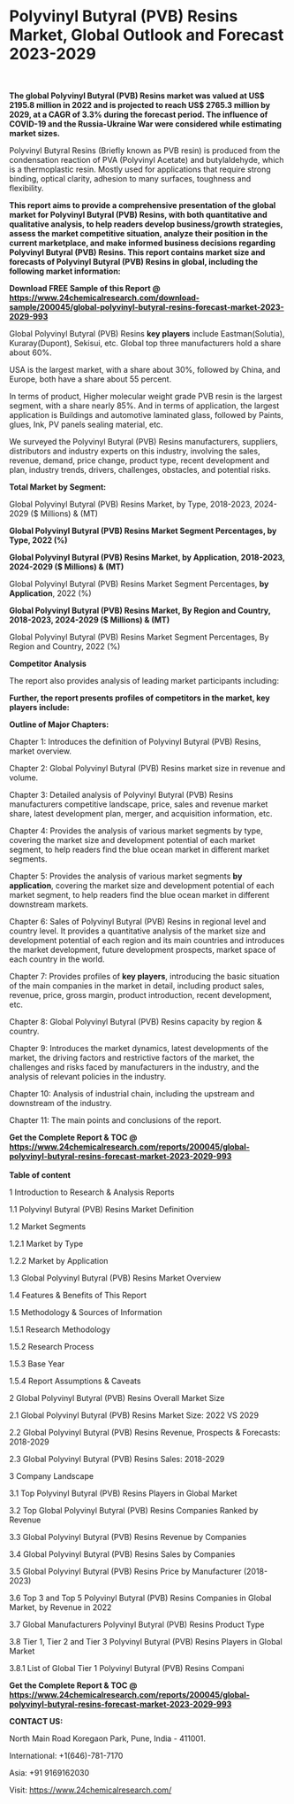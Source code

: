 <h1>Polyvinyl Butyral (PVB) Resins Market, Global Outlook and Forecast 2023-2029</h1><br/><p><strong>The global Polyvinyl Butyral (PVB) Resins market was valued at US$ 2195.8 million in 2022 and is projected to reach US$ 2765.3 million by 2029, at a <strong>CAGR</strong> of 3.3% during the forecast period. The influence of COVID-19 and the Russia-Ukraine War were considered while estimating market sizes.</strong></p><p>Polyvinyl Butyral Resins (Briefly known as PVB resin) is produced from the condensation reaction of PVA (Polyvinyl Acetate) and butylaldehyde, which is a thermoplastic resin. Mostly used for applications that require strong binding, optical clarity, adhesion to many surfaces, toughness and flexibility.</p><p><strong>This report aims to provide a comprehensive presentation of the global market for Polyvinyl Butyral (PVB) Resins, with both quantitative and qualitative analysis, to help readers develop business/growth strategies, assess the market competitive situation, analyze their position in the current marketplace, and make informed business decisions regarding Polyvinyl Butyral (PVB) Resins. This report contains market size and forecasts of Polyvinyl Butyral (PVB) Resins in global, including the following market information:</strong></p><div><b>Download FREE Sample of this Report @ <a href="https://www.24chemicalresearch.com/download-sample/200045/global-polyvinyl-butyral-resins-forecast-market-2023-2029-993">https://www.24chemicalresearch.com/download-sample/200045/global-polyvinyl-butyral-resins-forecast-market-2023-2029-993</a></b></div><p>Global Polyvinyl Butyral (PVB) Resins <strong>key players</strong> include Eastman(Solutia), Kuraray(Dupont), Sekisui, etc. Global top three manufacturers hold a share about 60%.</p><p>USA is the largest market, with a share about 30%, followed by China, and Europe, both have a share about 55 percent.</p><p>In terms of product, Higher molecular weight grade PVB resin is the largest segment, with a share nearly 85%. And in terms of application, the largest application is Buildings and automotive laminated glass, followed by Paints, glues, Ink, PV panels sealing material, etc.</p><p>We surveyed the Polyvinyl Butyral (PVB) Resins manufacturers, suppliers, distributors and industry experts on this industry, involving the sales, revenue, demand, price change, product type, recent development and plan, industry trends, drivers, challenges, obstacles, and potential risks.</p><p><strong>Total Market by Segment:</strong></p><p>Global Polyvinyl Butyral (PVB) Resins Market, by Type, 2018-2023, 2024-2029 ($ Millions) & (MT)</p><p><strong>Global Polyvinyl Butyral (PVB) Resins Market Segment Percentages, by Type, 2022 (%)</strong></p><p><strong>Global Polyvinyl Butyral (PVB) Resins Market, <strong>by Application</strong>, 2018-2023, 2024-2029 ($ Millions) & (MT)</strong></p><p>Global Polyvinyl Butyral (PVB) Resins Market Segment Percentages, <strong>by Application</strong>, 2022 (%)</p><p><strong>Global Polyvinyl Butyral (PVB) Resins Market, By Region and Country, 2018-2023, 2024-2029 ($ Millions) & (MT)</strong></p><p>Global Polyvinyl Butyral (PVB) Resins Market Segment Percentages, By Region and Country, 2022 (%)</p><p><strong>Competitor Analysis</strong></p><p>The report also provides analysis of leading market participants including:</p><p><strong>Further, the report presents profiles of competitors in the market, <strong>key players</strong> include:</strong></p><p><strong>Outline of Major Chapters:</strong></p><p>Chapter 1: Introduces the definition of Polyvinyl Butyral (PVB) Resins, market overview.</p><p>Chapter 2: Global Polyvinyl Butyral (PVB) Resins market size in revenue and volume.</p><p>Chapter 3: Detailed analysis of Polyvinyl Butyral (PVB) Resins manufacturers competitive landscape, price, sales and revenue market share, latest development plan, merger, and acquisition information, etc.</p><p>Chapter 4: Provides the analysis of various market segments by type, covering the market size and development potential of each market segment, to help readers find the blue ocean market in different market segments.</p><p>Chapter 5: Provides the analysis of various market segments <strong>by application</strong>, covering the market size and development potential of each market segment, to help readers find the blue ocean market in different downstream markets.</p><p>Chapter 6: Sales of Polyvinyl Butyral (PVB) Resins in regional level and country level. It provides a quantitative analysis of the market size and development potential of each region and its main countries and introduces the market development, future development prospects, market space of each country in the world.</p><p>Chapter 7: Provides profiles of <strong>key players</strong>, introducing the basic situation of the main companies in the market in detail, including product sales, revenue, price, gross margin, product introduction, recent development, etc.</p><p>Chapter 8: Global Polyvinyl Butyral (PVB) Resins capacity by region & country.</p><p>Chapter 9: Introduces the market dynamics, latest developments of the market, the driving factors and restrictive factors of the market, the challenges and risks faced by manufacturers in the industry, and the analysis of relevant policies in the industry.</p><p>Chapter 10: Analysis of industrial chain, including the upstream and downstream of the industry.</p><p>Chapter 11: The main points and conclusions of the report.</p><div><b>Get the Complete Report & TOC @ <a href="https://www.24chemicalresearch.com/reports/200045/global-polyvinyl-butyral-resins-forecast-market-2023-2029-993">https://www.24chemicalresearch.com/reports/200045/global-polyvinyl-butyral-resins-forecast-market-2023-2029-993</a></b></div><br><b>Table of content</b><p>1 Introduction to Research & Analysis Reports<br />
 
  1.1 Polyvinyl Butyral (PVB) Resins Market Definition<br />
 
  1.2 Market Segments<br />
 
  1.2.1 Market by Type<br />
 
  1.2.2 Market by Application<br />
 
  1.3 Global Polyvinyl Butyral (PVB) Resins Market Overview<br />
 
  1.4 Features & Benefits of This Report<br />
 
  1.5 Methodology & Sources of Information<br />
 
  1.5.1 Research Methodology<br />
 
  1.5.2 Research Process<br />
 
  1.5.3 Base Year<br />
 
  1.5.4 Report Assumptions & Caveats<br />
 
 2 Global Polyvinyl Butyral (PVB) Resins Overall Market Size<br />
 
  2.1 Global Polyvinyl Butyral (PVB) Resins Market Size: 2022 VS 2029<br />
 
  2.2 Global Polyvinyl Butyral (PVB) Resins Revenue, Prospects & Forecasts: 2018-2029<br />
 
  2.3 Global Polyvinyl Butyral (PVB) Resins Sales: 2018-2029<br />
 
 3 Company Landscape<br />
 
  3.1 Top Polyvinyl Butyral (PVB) Resins Players in Global Market<br />
 
  3.2 Top Global Polyvinyl Butyral (PVB) Resins Companies Ranked by Revenue<br />
 
  3.3 Global Polyvinyl Butyral (PVB) Resins Revenue by Companies<br />
 
  3.4 Global Polyvinyl Butyral (PVB) Resins Sales by Companies<br />
 
  3.5 Global Polyvinyl Butyral (PVB) Resins Price by Manufacturer (2018-2023)<br />
 
  3.6 Top 3 and Top 5 Polyvinyl Butyral (PVB) Resins Companies in Global Market, by Revenue in 2022<br />
 
  3.7 Global Manufacturers Polyvinyl Butyral (PVB) Resins Product Type<br />
 
  3.8 Tier 1, Tier 2 and Tier 3 Polyvinyl Butyral (PVB) Resins Players in Global Market<br />
 
  3.8.1 List of Global Tier 1 Polyvinyl Butyral (PVB) Resins Compani<br><div><b>Get the Complete Report & TOC @ <a href="https://www.24chemicalresearch.com/reports/200045/global-polyvinyl-butyral-resins-forecast-market-2023-2029-993">https://www.24chemicalresearch.com/reports/200045/global-polyvinyl-butyral-resins-forecast-market-2023-2029-993</a></b></div></p>
 
 <b>CONTACT US:</b><br>
 
 North Main Road Koregaon Park, Pune, India - 411001.<br/>
 
 International: +1(646)-781-7170<br/>
 
 Asia: +91 9169162030<br/>
 
 Visit: <a href="https://www.24chemicalresearch.com/">https://www.24chemicalresearch.com/</a>
 
 <br>